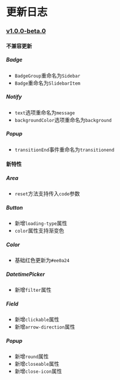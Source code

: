 # 更新日志

### [v1.0.0-beta.0](https://github.com/youzan/vant-weapp/tree/v1.0.0-beta.0)

#### 不兼容更新

##### Badge

- `BadgeGroup`重命名为`Sidebar`
- `Badge`重命名为`SlidebarItem`

##### Notify

- `text`选项重命名为`message`
- `backgroundColor`选项重命名为`background`

##### Popup

- `transitionEnd`事件重命名为`transitionend`

#### 新特性

##### Area

- `reset`方法支持传入`code`参数

##### Button

- 新增`loading-type`属性
- `color`属性支持渐变色

##### Color

- 基础红色更新为`#ee0a24`

##### DatetimePicker

- 新增`filter`属性

##### Field

- 新增`clickable`属性
- 新增`arrow-direction`属性

##### Popup

- 新增`round`属性
- 新增`closeable`属性
- 新增`close-icon`属性
